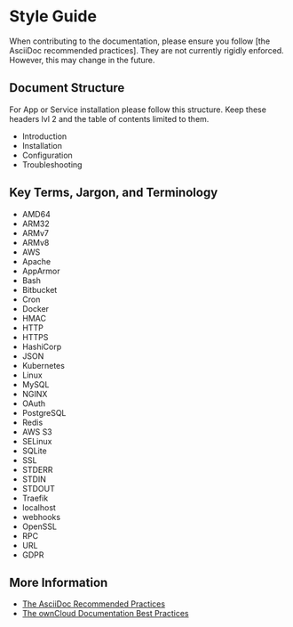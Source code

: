 # Style Guide

When contributing to the documentation, please ensure you follow [the AsciiDoc recommended practices].
They are not currently rigidly enforced.
However, this may change in the future.

## Document Structure

For App or Service installation please follow this structure. Keep these headers lvl 2 and the table of contents limited to them.

- Introduction
- Installation
- Configuration
- Troubleshooting


## Key Terms, Jargon, and Terminology

- AMD64
- ARM32
- ARMv7
- ARMv8
- AWS
- Apache
- AppArmor
- Bash
- Bitbucket
- Cron
- Docker
- HMAC
- HTTP
- HTTPS
- HashiCorp
- JSON
- Kubernetes
- Linux
- MySQL
- NGINX
- OAuth
- PostgreSQL
- Redis
- AWS S3
- SELinux
- SQLite
- SSL
- STDERR
- STDIN
- STDOUT
- Traefik
- localhost
- webhooks
- OpenSSL
- RPC
- URL
- GDPR

## More Information

- [The AsciiDoc Recommended Practices](https://asciidoctor.org/docs/asciidoc-recommended-practices/)
- [The ownCloud Documentation Best Practices](https://github.com/owncloud/docs/blob/master/docs/best-practices.md)
